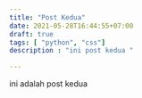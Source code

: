 ```yaml
---
title: "Post Kedua"
date: 2021-05-28T16:44:55+07:00
draft: true
tags: [ "python", "css"]
description : "ini post kedua "

---
```




ini adalah post kedua 

